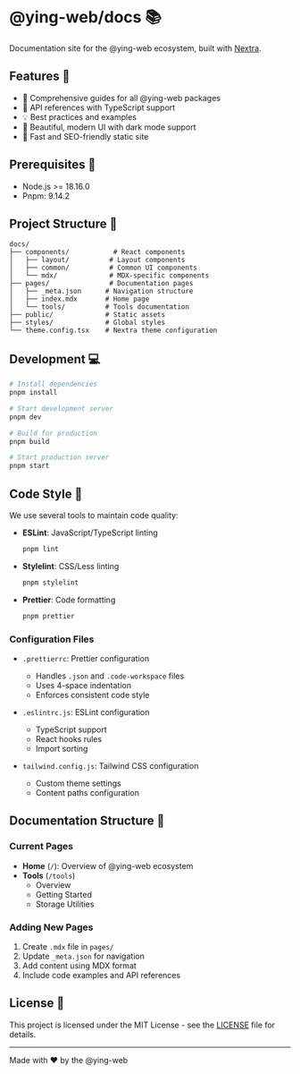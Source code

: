 # @ying-web/docs 📚

Documentation site for the @ying-web ecosystem, built with [Nextra](https://nextra.site).

## Features 🌟

-   📖 Comprehensive guides for all @ying-web packages
-   🔧 API references with TypeScript support
-   💡 Best practices and examples
-   🎨 Beautiful, modern UI with dark mode support
-   🚀 Fast and SEO-friendly static site

## Prerequisites 🎯

-   Node.js >= 18.16.0
-   Pnpm: 9.14.2

## Project Structure 📂

```
docs/
├── components/           # React components
│   ├── layout/          # Layout components
│   ├── common/          # Common UI components
│   └── mdx/             # MDX-specific components
├── pages/               # Documentation pages
│   ├── _meta.json      # Navigation structure
│   ├── index.mdx       # Home page
│   └── tools/          # Tools documentation
├── public/             # Static assets
├── styles/             # Global styles
└── theme.config.tsx    # Nextra theme configuration
```

## Development 💻

```bash
# Install dependencies
pnpm install

# Start development server
pnpm dev

# Build for production
pnpm build

# Start production server
pnpm start
```

## Code Style 🎨

We use several tools to maintain code quality:

-   **ESLint**: JavaScript/TypeScript linting
    ```bash
    pnpm lint
    ```

-   **Stylelint**: CSS/Less linting
    ```bash
    pnpm stylelint
    ```

-   **Prettier**: Code formatting
    ```bash
    pnpm prettier
    ```

### Configuration Files

-   `.prettierrc`: Prettier configuration
    -   Handles `.json` and `.code-workspace` files
    -   Uses 4-space indentation
    -   Enforces consistent code style

-   `.eslintrc.js`: ESLint configuration
    -   TypeScript support
    -   React hooks rules
    -   Import sorting

-   `tailwind.config.js`: Tailwind CSS configuration
    -   Custom theme settings
    -   Content paths configuration

## Documentation Structure 📖

### Current Pages

-   **Home** (`/`): Overview of @ying-web ecosystem
-   **Tools** (`/tools`)
    -   Overview
    -   Getting Started
    -   Storage Utilities

### Adding New Pages

1. Create `.mdx` file in `pages/`
2. Update `_meta.json` for navigation
3. Add content using MDX format
4. Include code examples and API references

## License 📄

This project is licensed under the MIT License - see the [LICENSE](LICENSE) file for details.

---

Made with ❤️ by the @ying-web
